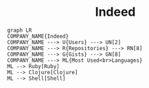 <h1 align="center">Indeed</h1>

```mermaid
graph LR
COMPANY_NAME{Indeed}
COMPANY_NAME ---> U{Users} ---> UN[2]
COMPANY_NAME ---> R{Repositories} ---> RN[8]
COMPANY_NAME ---> G{Gists} ---> GN[8]
COMPANY_NAME ---> ML{Most Used<br>Languages}
ML --> Ruby[Ruby]
ML --> Clojure[Clojure]
ML --> Shell[Shell]
```
